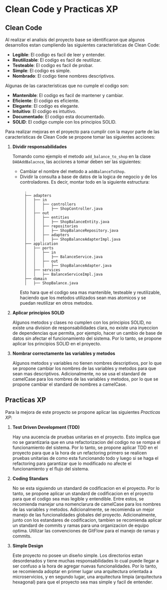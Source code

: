 # Clean Code y Practicas XP
## Clean Code
Al realizar el analisis del proyecto base se identificaron que algunos desarrollos estan cumpliendo las siguientes
caracteristicas de Clean Code:
- **Legible**: El codigo es facil de leer y entender.
- **Reutilizable**: El codigo es facil de reutilizar.
- **Testeable**: El codigo es facil de probar.
- **Simple**: El codigo es simple.
- **Nombrado**: El codigo tiene nombres descriptivos.

Algunas de las caracteristicas que no cumple el codigo son:
- **Mantenible**: El codigo es facil de mantener y cambiar.
- **Eficiente**: El codigo es eficiente.
- **Elegante**: El codigo es elegante.
- **Intuitivo**: El codigo es intuitivo.
- **Documentado**: El codigo esta documentado.
- **SOLID**: El codigo cumple con los principios SOLID.

Para realizar mejoras en el proyecto para cumplir con la mayor parte de las caracteristicas de Clean Code se propone 
tomar las siguientes acciones:
1. **Dividir responsabilidades** 
    
    Tomando como ejemplo el metodo `add_balance_to_shop` en la clase `DAOAddBalacnce`, las acciones a tomar deben ser 
    las siguientes:
    - Cambiar el nombre del metodo a `addBalanceToShop`.
    - Dividir la consulta a base de datos de la logica de negocio y de los controladores. Es decir, montar todo en la
      siguiente estructura:
      ```shell
        .
        ├── adapters
        │   ├── in
        │   │   ├── controllers
        │   │   │   ├── ShopController.java
        │   ├── out
        │   │   ├── entities
        │   │   │   ├── ShopBalanceEntity.java
        │   │   ├── repositories
        │   │   │   ├── ShopBalanceRepository.java
        │   │   ├── adapters
        │   │   │   ├── ShopBalanceAdapterImpl.java
        ├── application
        │   ├── ports
        │   │   ├── in
        │   │   │   ├── BalanceService.java
        │   │   ├── out
        │   │   │   ├── ShopBalanceAdapter.java
        │   ├── services
        │   │   ├── BalanceServiceImpl.java
        ├── domain
        │   ├── ShopBalance.java
      ```
      Esto hara que el codigo sea mas mantenible, testeable y reutilizable, haciendo que los metodos utilizados sean 
      mas atomicos y se puedan reutilizar en otros metodos.


2. **Aplicar principios SOLID**

    Algunos metodos y clases no cumplen con los principios SOLID, no existe una division de responsabilidades clara, no
    existe una inyeccion de dependencias que permita, por ejemplo, hacer un cambio de base de datos sin afectar el
    funcionamiento del sistema. Por lo tanto, se propone aplicar los principios SOLID en el proyecto.


3. **Nombrar correctamente las variables y metodos**

    Algunos metodos y variables no tienen nombres descriptivos, por lo que se propone cambiar los nombres de las 
    variables y metodos para que sean mas descriptivos. Adicionalmente, no se usa el standard de camelCase para los
    nombres de las variables y metodos, por lo que se propone cambiar el standard de nombres a camelCase.

## Practicas XP
Para la mejora de este proyecto se propone aplicar las siguientes *Practicas XP*:
1. **Test Driven Development (TDD)**

    Hay una aucencia de pruebas unitarias en el proyecto. Esto implica que no se garantizaria que en una refactorizacion
    del codigo no se rompa el funcionamiento del sistema. Por lo tanto, se propone aplicar TDD en el proyecto para que
    a la hora de un refactoring primero se realicen pruebas unitarias de como esta funcionando todo y luego si se haga
    el refactoring para garantizar que lo modificado no afecte el funcionamiento y el flujo del sistema.


2. **Coding Standars**

    No se esta siguiendo un standard de codificacion en el proyecto. Por lo tanto, se propone aplicar un standard de
    codificacion en el proyecto para que el codigo sea mas legible y entendible. Entre estos, se recomienda manejar una
    nomenclarura de camelCase para los nombres de las variables y metodos. Adicionalmente, se recomienda un mejor manejo
    de las funcionalidades globales del proyecto. Adicionalmente, junto con los estandares de codificacion, tambien se
    recomienda aplicar un standard de commits y ramas para una organizacion de equipo optima. Utilizar las convenciones
    de GitFlow para el manejo de ramas y commits.


3. **Simple Design**

    Este proyecto no posee un diseño simple. Los directorios estan desordenados y tiene muchas responsabilidades lo
    cual puede llegar a ser confuso a la hora de agregar nuevas funcionalidades. Por lo tanto, se recomienda adoptar en
    primer lugar una arquitectura orientada a microservicios, y en segundo lugar, una arquitectura limpia (arquitectura
    hexagonal) para que el proyecto sea mas simple y facil de entender.
